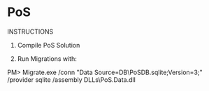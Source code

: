 PoS
===

INSTRUCTIONS

1) Compile PoS Solution

2) Run Migrations with:

PM> Migrate.exe /conn "Data Source=DB\PoSDB.sqlite;Version=3;" /provider sqlite /assembly DLLs\PoS.Data.dll
